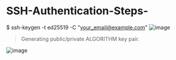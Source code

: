 # SSH-Authentication-Steps-

$ ssh-keygen -t ed25519 -C "your_email@example.com"
![image](https://user-images.githubusercontent.com/58244012/214311393-bcb83421-debb-4aba-adda-9b833f955071.png)

> Generating public/private ALGORITHM key pair.

![image](https://user-images.githubusercontent.com/58244012/214312598-68f88ea6-b151-4c31-87e4-8f596babb8ff.png)

